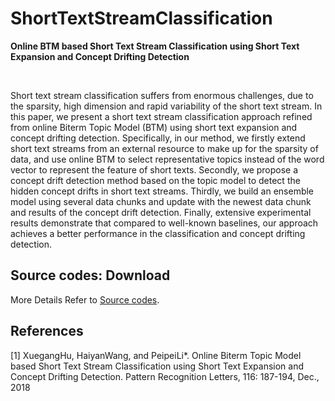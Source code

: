 # ShortTextStreamClassification
<DIV id="contentArea">
<DIV class="zone" id="mainZone">
<DIV class="compositeModule_1Zone ">
<DIV class="zone">
<DIV class="title deM"><B>Online BTM based Short Text Stream Classification using Short Text Expansion and
Concept Drifting Detection</B>
<DIV class="cl"></DIV></DIV>
<DIV class="conM ">
<P>&nbsp;</P>
<P>Short text stream classification suffers from enormous challenges, due to the sparsity, high dimension
and rapid variability of the short text stream. In this paper, we present a short text stream classification
approach refined from online Biterm Topic Model (BTM) using short text expansion and concept
drifting detection. Specifically, in our method, we firstly extend short text streams from an external
resource to make up for the sparsity of data, and use online BTM to select representative topics
instead of the word vector to represent the feature of short texts. Secondly, we propose a concept drift
detection method based on the topic model to detect the hidden concept drifts in short text streams.
Thirdly, we build an ensemble model using several data chunks and update with the newest data chunk
and results of the concept drift detection. Finally, extensive experimental results demonstrate that
compared to well-known baselines, our approach achieves a better performance in the classification
and concept drifting detection.</P>
<DIV style="clear: both;"></DIV>
<DIV class="conM ">
<H2>Source codes: Download</H2>
<P>More Details Refer to <A onclick="stc(this, 26)" href="https://github.com/HayaWang/OurE.Drift" 
target="_new"> Source codes</A>.</P></DIV>
<DIV style="clear: both;"></DIV>
<DIV class="conM ">
<H2>References</H2>
<P>[1] XuegangHu, HaiyanWang, and PeipeiLi*. 
Online Biterm Topic Model based Short Text Stream Classification using Short Text 
Expansion and Concept Drifting Detection. Pattern Recognition Letters, 116: 187-194, Dec., 2018</P>
</DIV>
<DIV class="conM ">
 </BODY></HTML>
